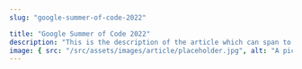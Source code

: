 ```yaml
---
slug: "google-summer-of-code-2022"

title: "Google Summer of Code 2022"
description: "This is the description of the article which can span to 2 lines..."
image: { src: "/src/assets/images/article/placeholder.jpg", alt: "A picture" }
---
```


